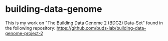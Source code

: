 # building-data-genome

This is my work on "The Building Data Genome 2 (BDG2) Data-Set" found in the following repository: https://github.com/buds-lab/building-data-genome-project-2 

